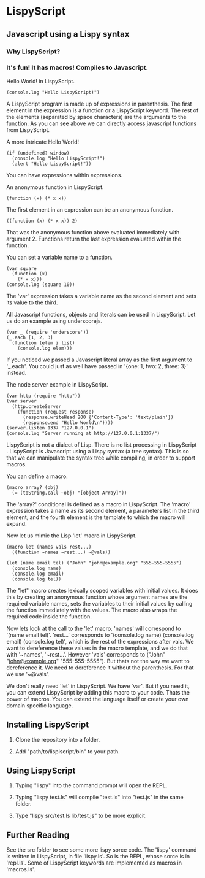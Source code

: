 # LispyScript

## Javascript using a Lispy syntax

### Why LispyScript?
### It's fun! It has macros! Compiles to Javascript.


Hello World! in LispyScript.

    (console.log "Hello LispyScript!")
  
A LispyScript program is made up of expressions in parenthesis. The first element in the expression
is a function or a LispyScript keyword. The rest of the elements (separated by space characters) are
the arguments to the function. As you can see above we can directly access javascript functions from
LispyScript.

A more intricate Hello World!

    (if (undefined? window)
      (console.log "Hello LispyScript!")
      (alert "Hello LispyScript!"))

You can have expressions within expressions.

An anonymous function in LispyScript.

    (function (x) (* x x))
      
The first element in an expression can be an anonymous function.

    ((function (x) (* x x)) 2)
    
That was the anonymous function above evaluated immediately with argument 2. Functions
return the last expression evaluated within the function.

You can set a variable name to a function.

    (var square
      (function (x)
        (* x x)))
    (console.log (square 10))

The 'var' expression takes a variable name as the second element and sets its value to the third.

All Javascript functions, objects and literals can be used in LispyScript. Let us do an example using
underscorejs.

    (var _ (require 'underscore'))
    (_.each [1, 2, 3]
      (function (elem i list)
        (console.log elem)))

If you noticed we passed a Javascript literal array as the first argument to '_.each'. You could just as well
have passed in '{one: 1, two: 2, three: 3}' instead.

The node server example in LispyScript.

    (var http (require "http"))
    (var server
      (http.createServer 
        (function (request response)
          (response.writeHead 200 {'Content-Type': 'text/plain'})
          (response.end "Hello World\n"))))
    (server.listen 1337 "127.0.0.1")
    (console.log "Server running at http://127.0.0.1:1337/")

LispyScript is not a dialect of Lisp. There is no list processing in LispyScript . LispyScript
is Javascript using a Lispy syntax (a tree syntax). This is so that we can manipulate the syntax tree
while compiling, in order to support macros.

You can define a macro.

    (macro array? (obj)
      (= (toString.call ~obj) "[object Array]"))

The 'array?' conditional is defined as a macro in LispyScript. The 'macro' expression takes a name as
its second element, a parameters list in the third element, and the fourth element is the template
to which the macro will expand.

Now let us mimic the Lisp 'let' macro in LispyScript.
    
    (macro let (names vals rest...)
      ((function ~names ~rest...) ~@vals))
      
    (let (name email tel) ("John" "john@example.org" "555-555-5555")
      (console.log name)
      (console.log email)
      (console.log tel))

The "let" macro creates lexically scoped variables with initial values. It does this by creating
an anonymous function whose argument names are the required variable names, sets the variables to
their initial values by calling the function immediately with the values. The macro also wraps the
required code inside the function. 

Now lets look at the call to the 'let' macro. 'names' will correspond to '(name email tel)'. 'rest...'
corresponds to '(console.log name) (console.log email) (console.log tel)', which is the rest of the 
expressions after vals. We want to dereference these values in the macro template, and we do that
with '~names', '~rest...'. However 'vals' corresponds to ("John" "john@example.org" "555-555-5555").
But thats not the way we want to dereference it. We need to dereference it without the parenthesis.
For that we use '~@vals'.

We don't really need 'let' in LispyScript. We have 'var'. But if you need it, you can extend LispyScript
by adding this macro to your code. Thats the power of macros. You can
extend the language itself or create your own domain specific language.

## Installing LispyScript

1) Clone the repository into a folder.

2) Add "path/to/lispiscript/bin" to your path.

## Using LispyScript

1) Typing "lispy" into the command prompt will open the REPL.

2) Typing "lispy test.ls" will compile "test.ls" into "test.js" in the same folder.

3) Type "lispy src/test.ls lib/test.js" to be more explicit.

## Further Reading

See the src folder to see some more lispy sorce code. The 'lispy' command is written in LispyScript,
in file 'lispy.ls'. So is the REPL, whose sorce is in 'repl.ls'. Some of LispyScript keywords are
implemented as macros in 'macros.ls'.
